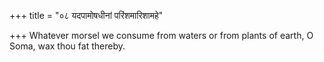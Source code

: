 +++
title = "०८ यदपामोषधीनां परिंशमारिशामहे"

+++
Whatever morsel we consume from waters or from plants of earth, O Soma, wax thou fat thereby.